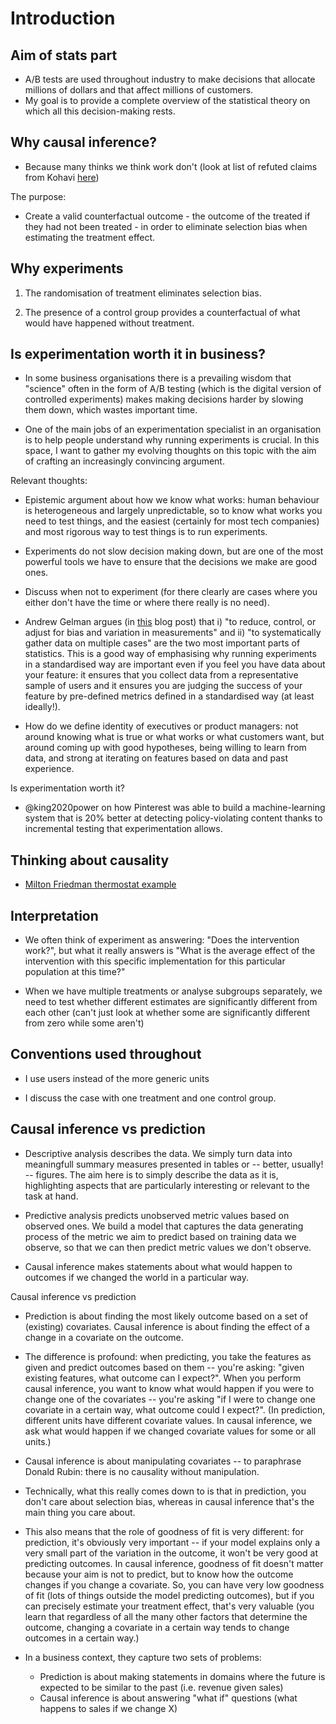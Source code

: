 # Introduction


## Aim of stats part

- A/B tests are used throughout industry to make decisions that allocate millions of dollars and that affect millions of customers.
- My goal is to provide a complete overview of the statistical theory on which all this decision-making rests.


## Why causal inference?

- Because many thinks we think work don't (look at list of refuted claims from Kohavi [here](https://experimentguide.com/refuted_observational_studies/))

The purpose:

- Create a valid counterfactual outcome - the outcome of the treated if they had not been treated - in order to eliminate selection bias when estimating the treatment effect.


## Why experiments

1. The randomisation of treatment eliminates selection bias.

2. The presence of a control group provides a counterfactual of what would have happened without treatment.


## Is experimentation worth it in business?

- In some business organisations there is a prevailing wisdom that "science" often in the form of A/B testing (which is the digital version of controlled experiments) makes making decisions harder by slowing them down, which wastes important time.

- One of the main jobs of an experimentation specialist in an organisation is to help people understand why running experiments is crucial. In this space, I want to gather my evolving thoughts on this topic with the aim of crafting an increasingly convincing argument.

Relevant thoughts:

- Epistemic argument about how we know what works: human behaviour is heterogeneous and largely unpredictable, so to know what works you need to test things, and the easiest (certainly for most tech companies) and most rigorous way to test things is to run experiments.

- Experiments do not slow decision making down, but are one of the most powerful tools we have to ensure that the decisions we make are good ones.

- Discuss when not to experiment (for there clearly are cases where you either don't have the time or where there really is no need).

- Andrew Gelman argues (in [this](https://statmodeling.stat.columbia.edu/2023/11/24/what-are-the-important-parts-of-statistics/) blog post) that i) "to reduce, control, or adjust for bias and variation in measurements" and ii) "to systematically gather data on multiple cases" are the two most important parts of statistics. This is a good way of emphasising why running experiments in a standardised way are important even if you feel you have data about your feature: it ensures that you collect data from a representative sample of users and it ensures you are judging the success of your feature by pre-defined metrics defined in a standardised way (at least ideally!).

- How do we define identity of executives or product managers: not around knowing what is true or what works or what customers want, but around coming up with good hypotheses, being willing to learn from data, and strong at iterating on features based on data and past experience.

Is experimentation worth it?

- @king2020power on how Pinterest was able to build a machine-learning system that is 20% better at detecting policy-violating content thanks to incremental testing that experimentation allows.


## Thinking about causality


- [Milton Friedman thermostat example](https://www.mercatus.org/macro-musings/nick-rowe-monetary-basics-milton-friedmans-thermostat-and-more)


## Interpretation

- We often think of experiment as answering: "Does the intervention work?", but what it really answers is "What is the average effect of the intervention with this specific implementation for this particular population at this time?"

- When we have multiple treatments or analyse subgroups separately, we need to test whether different estimates are significantly different from each other (can't just look at whether some are significantly different from zero while some aren't) 


## Conventions used throughout

- I use users instead of the more generic units

- I discuss the case with one treatment and one control group.


## Causal inference vs prediction

- Descriptive analysis describes the data. We simply turn data into meaningfull summary measures presented in tables or -- better, usually! -- figures. The aim here is to simply describe the data as it is, highlighting aspects that are particularly interesting or relevant to the task at hand.

- Predictive analysis predicts unobserved metric values based on observed ones. We build a model that captures the data generating process of the metric we aim to predict based on training data we observe, so that we can then predict metric values we don't observe.

- Causal inference makes statements about what would happen to outcomes if we changed the world in a particular way.

Causal inference vs prediction

- Prediction is about finding the most likely outcome based on a set of (existing) covariates. Causal inference is about finding the effect of a change in a covariate on the outcome.

- The difference is profound: when predicting, you take the features as given and predict outcomes based on them -- you're asking: "given existing features, what outcome can I expect?". When you perform causal inference, you want to know what would happen if you were to change one of the covariates -- you're asking "if I were to change one covariate in a certain way, what outcome could I expect?". (In prediction, different units have different covariate values. In causal inference, we ask what would happen if we changed covariate values for some or all units.)

- Causal inference is about manipulating covariates -- to paraphrase Donald Rubin: there is no causality without manipulation.

- Technically, what this really comes down to is that in prediction, you don't care about selection bias, whereas in causal inference that's the main thing you care about.

- This also means that the role of goodness of fit is very different: for prediction, it's obviously very important -- if your model explains only a very small part of the variation in the outcome, it won't be very good at predicting outcomes. In causal inference, goodness of fit doesn't matter because your aim is not to predict, but to know how the outcome changes if you change a covariate. So, you can have very low goodness of fit (lots of things outside the model predicting outcomes), but if you can precisely estimate your treatment effect, that's very valuable (you learn that regardless of all the many other factors that determine the outcome, changing a covariate in a certain way tends to change outcomes in a certain way.)


- In a business context, they capture two sets of problems:
	- Prediction is about making statements in domains where the future is expected to be similar to the past (i.e. revenue given sales)
	- Causal inference is about answering "what if" questions (what happens to sales if we change X)

